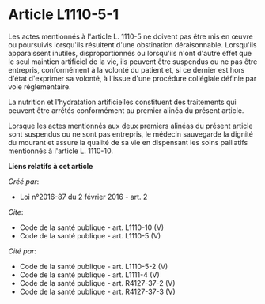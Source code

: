 # Article L1110-5-1

Les actes mentionnés à l'article L. 1110-5 ne doivent pas être mis en œuvre ou poursuivis lorsqu'ils résultent d'une
obstination déraisonnable. Lorsqu'ils apparaissent inutiles, disproportionnés ou lorsqu'ils n'ont d'autre effet que le seul
maintien artificiel de la vie, ils peuvent être suspendus ou ne pas être entrepris, conformément à la volonté du patient et,
si ce dernier est hors d'état d'exprimer sa volonté, à l'issue d'une procédure collégiale définie par voie réglementaire. 

La nutrition et l'hydratation artificielles constituent des traitements qui peuvent être arrêtés conformément au premier
alinéa du présent article. 

Lorsque les actes mentionnés aux deux premiers alinéas du présent article sont suspendus ou ne sont pas entrepris, le médecin
sauvegarde la dignité du mourant et assure la qualité de sa vie en dispensant les soins palliatifs mentionnés à l'article L.
1110-10.

**Liens relatifs à cet article**

_Créé par_:

  - Loi n°2016-87 du 2 février 2016 - art. 2

_Cite_:

  - Code de la santé publique - art. L1110-10 (V)
  - Code de la santé publique - art. L1110-5 (V)

_Cité par_:

  - Code de la santé publique - art. L1110-5-2 (V)
  - Code de la santé publique - art. L1111-4 (V)
  - Code de la santé publique - art. R4127-37-2 (V)
  - Code de la santé publique - art. R4127-37-3 (V)
